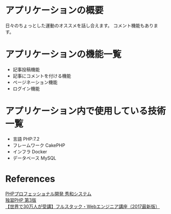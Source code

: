 # アプリケーションの概要
日々のちょっとした運動のオススメを話し合えます。
コメント機能もあります。

# アプリケーションの機能一覧
- 記事投稿機能
- 記事にコメントを付ける機能
- ページネーション機能
- ログイン機能

# アプリケーション内で使用している技術一覧
- 言語 PHP:7.2
- フレームワーク CakePHP
- インフラ Docker
- データベース MySQL

# References
[PHPプロフェッショナル開発 秀和システム](https://www.shuwasystem.co.jp/book/9784798047492.html)<br>
[独習PHP 第3版](https://www.shoeisha.co.jp/book/detail/9784798135472)<br>
[【世界で30万人が受講】フルスタック・Webエンジニア講座（2017最新版）](https://www.udemy.com/completeweb2_jp)
